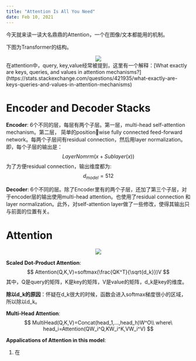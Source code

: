 ```yaml
---
title: "Attention Is All You Need"
date: Feb 10, 2021
---
```


今天就来读一读大名鼎鼎的Attention，一个在图像/文本都能用的机制。

下图为Transformer的结构。
<center>
<img src="../imgs/transformer.png">
</center>
在attention中，query, key,value经常被提到，这里有一个解释：[What exactly are keys, queries, and values in attention mechanisms?](https://stats.stackexchange.com/questions/421935/what-exactly-are-keys-queries-and-values-in-attention-mechanisms)

# Encoder and Decoder Stacks

**Encoder**: 6个不同的层，每层有两个子层。第一层，multi-head self-attention mechanism。第二层， 简单的positionwise fully connected feed-forward network。每两个子层间有residual connection，然后用layer normalization。即，每个子层的输出是：
$$
LayerNomrm(x+Sublayer(x))
$$
为了方便residual connection，输出维度都为:
$$
d_{model}=512
$$


**Decoder**: 6个不同的层。除了Encoder里有的两个子层，还加了第三个子层，对于encoder层的输出使用multi-head attention。也使用了residual connection 和 layer normalization。此外，对self-attention layer做了一些修改，使得其输出只与前面的位置有关。

# Attention

<center>
<img src="../imgs/attention.png">
</center>

**Scaled Dot-Product Attention**:
$$
Attention(Q,K,V)=softmax(\frac{QK^T}{\sqrt{d_k}})V
$$
其中，Q是query的矩阵，K是key的矩阵，V是value的矩阵，d_k是key的维度。

**除以d_k的原因**：怀疑在d_k很大的时候，函数会进入softmax梯度很小的区域，所以除以d_k。



**Multi-Head Attention**:
$$
MultiHead(Q,K,V)=Concat(head_1,...,head_h)W^O\\
where\ head_i=Attention(QW_i^Q,KW_i^K,VW_i^V)
$$


**Appalications of Attention in this model**:

1. 在